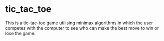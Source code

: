 # tic_tac_toe
This is a tic-tac-toe game utilising minimax algorithms in which the user competes with the computer to see who can make the best move to win or lose the game.
